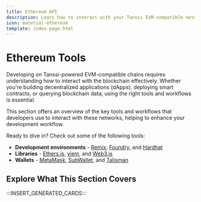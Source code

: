 ```yaml
---
title: Ethereum API
description: Learn how to interact with your Tanssi EVM-compatible network through the Ethereum API with different Ethereum tools like Remix, Hardhat, Foundry, and more.
icon: material-ethereum
template: index-page.html
---
```


# Ethereum Tools

Developing on Tanssi-powered EVM-compatible chains requires understanding how to interact with the blockchain effectively. Whether you're building decentralized applications (dApps), deploying smart contracts, or querying blockchain data, using the right tools and workflows is essential.

This section offers an overview of the key tools and workflows that developers use to interact with these networks, helping to enhance your development workflow.

Ready to dive in? Check out some of the following tools:

- **Development environments** - [Remix](/builders/toolkit/ethereum-api/dev-env/remix/), [Foundry](/builders/toolkit/ethereum-api/dev-env/foundry/), and [Hardhat](/builders/toolkit/ethereum-api/dev-env/hardhat/)
- **Libraries** - [Ethers.js](/builders/toolkit/ethereum-api/libraries/ethersjs/), [viem](/builders/toolkit/ethereum-api/libraries/viem/), and [Web3.js](/builders/toolkit/ethereum-api/libraries/web3js/)
- **Wallets** - [MetaMask](/builders/toolkit/ethereum-api/wallets/metamask/), [SubWallet](/builders/toolkit/ethereum-api/wallets/subwallet/), and [Talisman](/builders/toolkit/ethereum-api/wallets/talisman/)

## Explore What This Section Covers

:::INSERT_GENERATED_CARDS:::
